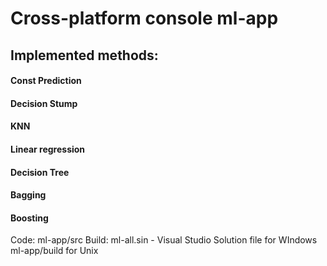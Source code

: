 # Cross-platform console ml-app 
## Implemented methods:
#### Const Prediction
#### Decision Stump
#### KNN
#### Linear regression
#### Decision Tree
#### Bagging
#### Boosting

Code: 
	ml-app/src
Build: 
	ml-all.sin - Visual Studio Solution file for WIndows
	ml-app/build for Unix